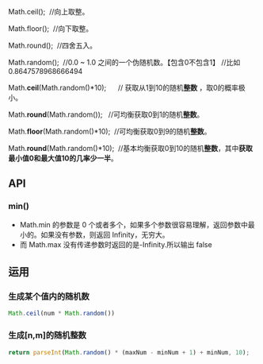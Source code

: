 Math.ceil();  //向上取整。

Math.floor();  //向下取整。

Math.round();  //四舍五入。

Math.random();  //0.0 ~ 1.0 之间的一个伪随机数。【包含0不包含1】 //比如0.8647578968666494

Math.**ceil**(Math.random()\*10);      // 获取从1到10的随机**整数** ，取0的概率极小。

Math.**round**(Math.random());   //可均衡获取0到1的随机**整数**。

Math.**floor**(Math.random()\*10);  //可均衡获取0到9的随机**整数**。

Math.**round**(Math.random()\*10);  //基本均衡获取0到10的随机**整数**，其中**获取最小值0和最大值10的几率少一半**。

## API
### min()
-   Math.min 的参数是 0 个或者多个，如果多个参数很容易理解，返回参数中最小的。如果没有参数，则返回 Infinity，无穷大。
-   而 Math.max 没有传递参数时返回的是-Infinity.所以输出 false

## 运用

### 生成某个值内的随机数
```js
Math.ceil(num * Math.random())
```

### 生成\[n,m\]的随机整数
```js
return parseInt(Math.random() * (maxNum - minNum + 1) + minNum, 10);
```